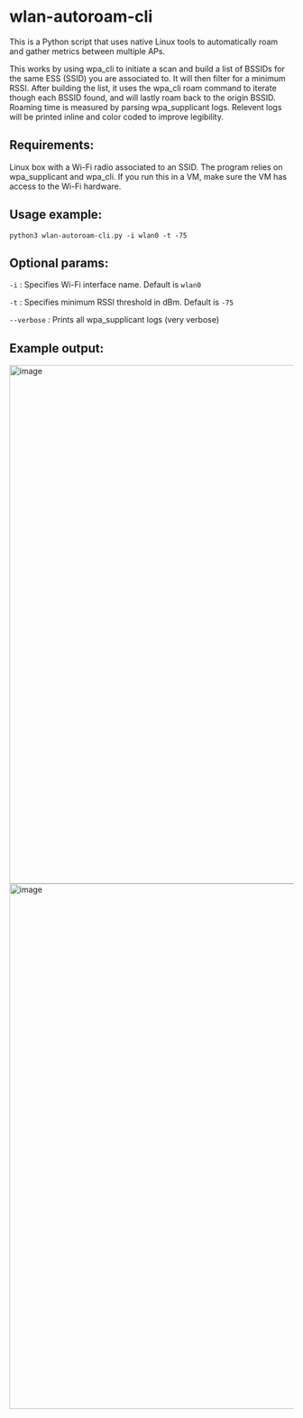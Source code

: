 # wlan-autoroam-cli
This is a Python script that uses native Linux tools to automatically roam and gather metrics between multiple APs.

This works by using wpa_cli to initiate a scan and build a list of BSSIDs for the same ESS (SSID) you are associated to. It will then filter for a minimum RSSI. After building the list, it uses the wpa_cli roam command to iterate though each BSSID found, and will lastly roam back to the origin BSSID. Roaming time is measured by parsing wpa_supplicant logs. Relevent logs will be printed inline and color coded to improve legibility.

## Requirements:
Linux box with a Wi-Fi radio associated to an SSID. The program relies on wpa_supplicant and wpa_cli. If you run this in a VM, make sure the VM has access to the Wi-Fi hardware.

## Usage example:
```python3 wlan-autoroam-cli.py -i wlan0 -t -75```

## Optional params:
```-i``` : Specifies Wi-Fi interface name. Default is ```wlan0```

```-t``` : Specifies minimum RSSI threshold in dBm. Default is ```-75```

```--verbose``` : Prints all wpa_supplicant logs (very verbose)

## Example output:
  
<img width="1048" height="918" alt="image" src="https://github.com/user-attachments/assets/98423e6e-4a05-4fa9-b677-214aebddf099" />

<img width="1095" height="930" alt="image" src="https://github.com/user-attachments/assets/0836c2e7-39ae-4ea7-b026-c5f571abef0d" />




